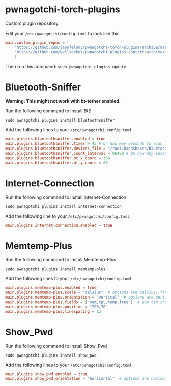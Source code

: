 # pwnagotchi-torch-plugins
Custom plugin repository

Edit your `/etc/pwnagotchi/config.toml` to look like this

```TOML
main.custom_plugin_repos = [
    "https://github.com/jayofelony/pwnagotchi-torch-plugins/archive/master.zip",
    "https://github.com/evilsocket/pwnagotchi-plugins-contrib/archive/master.zip"
    ]
```
Then run this command: `sudo pwnagotchi plugins update`


# Bluetooth-Sniffer
**Warning: This might not work with bt-tether enabled.**

Run the following command to install BtS

`sudo pwnagotchi plugins install bluetoothsniffer`

Add the following lines to your `/etc/pwnagotchi.config.toml`

```TOML
main.plugins.bluetoothsniffer.enabled = true
main.plugins.bluetoothsniffer.timer = 45 # On how may seconds to scan for bluetooth devices
main.plugins.bluetoothsniffer.devices_file = "/root/handshakes/bluetooth_devices.json"  # Path to the JSON file with bluetooth devices
main.plugins.bluetoothsniffer.count_interval = 86400 # On how may seconds to update count bluetooth devices
main.plugins.bluetoothsniffer.bt_x_coord = 160
main.plugins.bluetoothsniffer.bt_y_coord = 66
```

# Internet-Connection
Run the following command to install Internet-Connection

`sudo pwnagotchi plugins install internet-connection`

Add the following line to your `/etc/pwnagotchi/config.toml`

```TOML
main.plugins.internet-connection.enabled = true
```

# Memtemp-Plus
Run the following command to install Memtemp-Plus

`sudo pwnagotchi plugins install memtemp-plus`

Add the following lines to your `/etc/pwnagotchi/config.toml`

```TOML
main.plugins.memtemp-plus.enabled = true
main.plugins.memtemp-plus.scale = "celsius"  # options are celsius, fahrenheit, kelvin
main.plugins.memtemp-plus.orientation = "vertical"  # options are vertical or horizontal
main.plugins.memtemp-plus.fields = ["mem,cpu,temp,freq"]  # you can change order
main.plugins.memtemp-plus.position = "200,70"
main.plugins.memtemp-plus.linespacing = 12
```

# Show_Pwd
Run the following command to install Show_Pwd

`sudo pwnagotchi plugins install show_pwd`

Add the following lines to your `/etc/pwnagotchi/config.toml`

```TOML
main.plugins.show_pwd.enabled = true
main.plugins.show_pwd.orientation = "horizontal"  # options are horizontal or vertical
```
